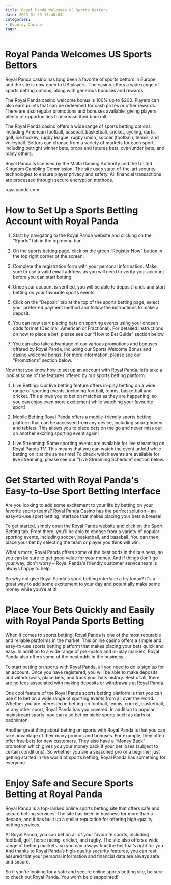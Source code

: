 ```yaml
---
title: Royal Panda Welcomes US Sports Bettors
date: 2023-01-29 15:40:04
categories:
- Evoplay Casino
tags:
---
```



#  Royal Panda Welcomes US Sports Bettors

Royal Panda casino has long been a favorite of sports bettors in Europe, and the site is now open to US players. The casino offers a wide range of sports betting options, along with generous bonuses and rewards.

The Royal Panda casino welcome bonus is 100% up to $200. Players can also earn points that can be redeemed for cash prizes or other rewards. There are also regular promotions and bonuses available, giving players plenty of opportunities to increase their bankroll.

The Royal Panda casino offers a wide range of sports betting options, including American football, baseball, basketball, cricket, cycling, darts, golf, ice hockey, rugby league, rugby union, soccer (football), tennis, and volleyball. Bettors can choose from a variety of markets for each sport, including outright winner bets, props and futures bets, over/under bets, and many others.

Royal Panda is licensed by the Malta Gaming Authority and the United Kingdom Gambling Commission. The site uses state-of-the-art security technologies to ensure player privacy and safety. All financial transactions are processed through secure encryption methods.

 royalpanda.com

#  How to Set Up a Sports Betting Account with Royal Panda

1. Start by navigating to the Royal Panda website and clicking on the “Sports” tab in the top menu bar.

2. On the sports betting page, click on the green “Register Now” button in the top right corner of the screen.

3. Complete the registration form with your personal information. Make sure to use a valid email address as you will need to verify your account before you can start betting.

4. Once your account is verified, you will be able to deposit funds and start betting on your favourite sports events.

5. Click on the “Deposit” tab at the top of the sports betting page, select your preferred payment method and follow the instructions to make a deposit.

6. You can now start placing bets on sporting events using your chosen odds format (Decimal, American or Fractional). For detailed instructions on how to place a bet, please see our “How to Bet Guide” section below.

7. You can also take advantage of our various promotions and bonuses offered by Royal Panda, including our Sports Welcome Bonus and casino welcome bonus. For more information, please see our “Promotions” section below.

Now that you know how to set up an account with Royal Panda, let’s take a look at some of the features offered by our sports betting platform:

1) Live Betting: Our live betting feature offers in-play betting on a wide range of sporting events, including football, tennis, basketball and cricket. This allows you to bet on matches as they are happening, so you can enjoy even more excitement while watching your favourite sport!

2) Mobile Betting:Royal Panda offers a mobile-friendly sports betting platform that can be accessed from any device, including smartphones and tablets. This allows you to place bets on the go and never miss out on another exciting sporting event again!

3) Live Streaming: Some sporting events are available for live streaming on Royal Panda TV. This means that you can watch the event unfold while betting on it at the same time! To check which events are available for live streaming, please see our “Live Streaming Schedule” section below.

#  Get Started with Royal Panda's Easy-to-Use Sport Betting Interface

Are you looking to add some excitement to your life by betting on your favorite sports teams? Royal Panda Casino has the perfect solution – an easy-to-use sport betting interface that makes placing your bets a breeze!

To get started, simply open the Royal Panda website and click on the Sport Betting tab. From there, you'll be able to choose from a variety of popular sporting events, including soccer, basketball, and baseball. You can then place your bet by selecting the team or player you think will win.

What's more, Royal Panda offers some of the best odds in the business, so you can be sure to get good value for your money. And if things don't go your way, don't worry – Royal Panda's friendly customer service team is always happy to help.

So why not give Royal Panda's sport betting interface a try today? It's a great way to add some excitement to your day and potentially make some money while you're at it!

#  Place Your Bets Quickly and Easily with Royal Panda Sports Betting

When it comes to sports betting, Royal Panda is one of the most reputable and reliable platforms in the market. This online casino offers a simple and easy-to-use sports betting platform that makes placing your bets quick and easy. In addition to a wide range of pre-match and in-play markets, Royal Panda also offers some of the best odds in the business.

To start betting on sports with Royal Panda, all you need to do is sign up for an account. Once you have registered, you will be able to make deposits and withdrawals, place bets, and track your bets history. Best of all, there are no fees associated with making deposits or withdrawals at Royal Panda.

One cool feature of the Royal Panda sports betting platform is that you can use it to bet on a wide range of sporting events from all over the world. Whether you are interested in betting on football, tennis, cricket, basketball, or any other sport, Royal Panda has you covered. In addition to popular mainstream sports, you can also bet on niche sports such as darts or badminton.

Another great thing about betting on sports with Royal Panda is that you can take advantage of their many promos and bonuses. For example, they often offer free bets for new customers. They also have a “Money Back” promotion which gives you your money back if your bet loses (subject to certain conditions). So whether you are a seasoned pro or a beginner just getting started in the world of sports betting, Royal Panda has something for everyone.

#  Enjoy Safe and Secure Sports Betting at Royal Panda

Royal Panda is a top-ranked online sports betting site that offers safe and secure betting services. The site has been in business for more than a decade, and it has built up a stellar reputation for offering high-quality betting services.

At Royal Panda, you can bet on all of your favourite sports, including football, golf, horse racing, cricket, and rugby. The site also offers a wide range of betting markets, so you can always find the bet that’s right for you. And thanks to Royal Panda’s high-quality security features, you can rest assured that your personal information and financial data are always safe and secure.

So if you’re looking for a safe and secure online sports betting site, be sure to check out Royal Panda. You won’t be disappointed!